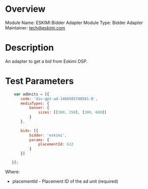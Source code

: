# Overview

Module Name: ESKIMI Bidder Adapter
Module Type: Bidder Adapter
Maintainer: tech@eskimi.com

# Description

An adapter to get a bid from Eskimi DSP.

# Test Parameters
```javascript
    var adUnits = [{
       code: 'div-gpt-ad-1460505748561-0',
       mediaTypes: {
           banner: {
               sizes: [[300, 250], [300, 600]]
           }
       },
       
       bids: [{
           bidder: 'eskimi',
           params: {
               placementId: 612
           }
       }]

   }];
```

Where:

* placementId - Placement ID of the ad unit (required)

